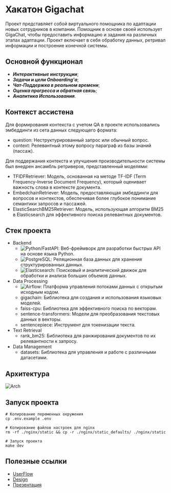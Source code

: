 # Хакатон Gigachat

Проект представляет собой виртуального помощника по адаптации новых сотрудников в компании. Помощник в основе своей использует GigaChat, чтобы предоставить информацию и задания на различных этапах адаптации. Проект включает в себя обработку данных, ретривал информации и построение конечной системы.

## Основной функционал
- ***Интерактивные инструкции***;
- ***Задачи и цели Onboarding'а***;
- ***Чат-Поддержка в реальном времени***;
- ***Оценка прогресса и обратная связь***;
- ***Аналитика Использования***.

## Контекст ассистена
Для формирования контекста с учетом QA в проекте использовались эмбеддинги из сета данных следующего формата:
- question: Неструктурированный запрос или обычный вопрос.
- context: Релевантный этому вопросу параграф из базы знаний (пассаж).

  
Для поддержания контекста и улучшения производительности системы был внедрен ансамбль ретриверов, представленный моделями:
- TFIDFRetriever: Модель, основанная на методе TF-IDF (Term Frequency-Inverse Document Frequency), который оценивает важность слова в контексте документа.
- EmbedchainRetriever: Модель, предоставляющая эмбеддинги для вопросов и контекстов, обеспечивая более глубокое понимание семантики запросов и пассажей.
- ElasticSearchBM25Retriever: Модель, использующая алгоритм BM25 в Elasticsearch для эффективного поиска релевантных документов.

## Стек проекта
- Backend
    - ![Python/FastAPI](https://img.shields.io/badge/fastapi-109989?style=for-the-badge&logo=FASTAPI&logoColor=white): Веб-фреймворк для разработки быстрых API на основе языка Python.
    - ![PostgreSQL](https://img.shields.io/badge/PostgreSQL-316192?style=for-the-badge&logo=postgresql&logoColor=white): Реляционная база данных для хранения структурированных данных.
    - ![Elasticsearch](https://img.shields.io/badge/Elastic_Search-005571?style=for-the-badge&logo=elasticsearch&logoColor=white): Поисковый и аналитический движок для обработки и анализа больших объемов данных.
- Data Processing
    - ![Airflow](https://img.shields.io/badge/Airflow-017CEE?style=for-the-badge&logo=Apache%20Airflow&logoColor=white): Платформа управления потоками данных с открытым исходным кодом.
    - gigachain: Библиотека для создания и использования языковых моделей.
    - faiss-cpu: Библиотека для эффективного поиска по векторам.
    - sentence-transformers: Модели для преобразования текстовых данных в векторы.
    - sentencepiece: Инструмент для токенизации текста.
- Text Retrieval
    - rank_bm25: Библиотека для ранжирования документов по их релевантности к запросу.
- Data Management
    - datasets: Библиотека для управления и работе с различными датасетами.

## Архитектура

![Arch](https://github.com/xh4vm/ai-onboarding/assets/87658711/5398e363-556f-4cfb-857f-af651c42dc79)


## Запуск проекта

``` 
# Копирование переменных окружения
cp .env.example .env 

# Копирование файлов настроек для nginx
rm -rf ./nginx/static && cp -r ./nginx/static_defaults/ ./nginx/static

# Запуск проекта
make dev
```

## Полезные ссылки
- [UserFlow](https://miro.com/app/board/uXjVNHqnQEs=/?share_link_id=661963652395)
- [Design](https://www.figma.com/file/lpEJl9nvFcWcO0RXV49V6s/GigaChat?type=design&node-id=0-1&mode=design)
- [Презентация](https://drive.google.com/drive/folders/1RyQes6j32EB0TZiysGlvVfHsikXHn-Mt?usp=sharing)
